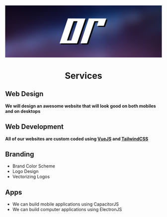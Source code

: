 ![Open Source at Microsoft](https://github.com/opticalraze/.github/blob/main/images/header.png) 

<h1 align="center">Services</h1>

## Web Design
**We will design an awesome website that will look good on both mobiles and on desktops**

## Web Development 
**All of our websites are custom coded using <a href="https://vuejs.org/" target="_blank">VueJS</a> and <a href="https://tailwindcss.com/" target="_blank">TailwindCSS</a>**

## Branding
* Brand Color Scheme
* Logo Design
* Vectorizing Logos

## Apps
* We can build mobile applications using CapacitorJS
* We can build computer applications using ElectronJS
